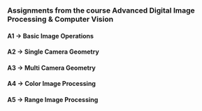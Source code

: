 ### Assignments from the course Advanced Digital Image Processing & Computer Vision

#### A1 -> Basic Image Operations
#### A2 -> Single Camera Geometry
#### A3 -> Multi Camera Geometry
#### A4 -> Color Image Processing
#### A5 -> Range Image Processing